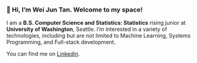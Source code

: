 ### 👋 Hi, I’m Wei Jun Tan. Welcome to my space!

I am a **B.S. Computer Science and Statistics: Statistics** rising junior at **University of Washington**, Seattle. I’m interested in a variety of technologies, including but are not limited to Machine Learning, Systems Programming, and Full-stack development.

You can find me on [Linkedin](https://www.linkedin.com/in/wei-jun-tan-2a7182201).
